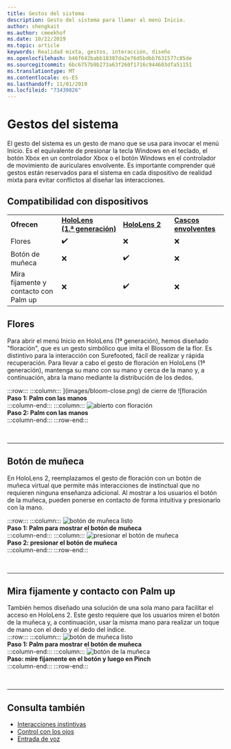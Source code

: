 ```yaml
---
title: Gestos del sistema
description: Gesto del sistema para llamar al menú Inicio.
author: shengkait
ms.author: cmeekhof
ms.date: 10/22/2019
ms.topic: article
keywords: Realidad mixta, gestos, interacción, diseño
ms.openlocfilehash: b46f642babb18387da2e76d5bdbb7631577c85de
ms.sourcegitcommit: 6bc6757b9b273a63f260f1716c944603dfa51151
ms.translationtype: MT
ms.contentlocale: es-ES
ms.lasthandoff: 11/01/2019
ms.locfileid: "73439826"
---
```

# <a name="system-gesture"></a>Gestos del sistema

El gesto del sistema es un gesto de mano que se usa para invocar el menú Inicio. Es el equivalente de presionar la tecla Windows en el teclado, el botón Xbox en un controlador Xbox o el botón Windows en el controlador de movimiento de auriculares envolvente. Es importante comprender qué gestos están reservados para el sistema en cada dispositivo de realidad mixta para evitar conflictos al diseñar las interacciones.

## <a name="device-support"></a>Compatibilidad con dispositivos

<table>
    <colgroup>
    <col width="25%" />
    <col width="25%" />
    <col width="25%" />
    <col width="25%" />
    </colgroup>
    <tr>
        <td><strong>Ofrecen</strong></td>
        <td><a href="hololens-hardware-details.md"><strong>HoloLens (1.ª generación)</strong></a></td>
        <td><a href="https://docs.microsoft.com/hololens/hololens2-hardware"><strong>HoloLens 2</strong></td>
        <td><a href="immersive-headset-hardware-details.md"><strong>Cascos envolventes</strong></a></td>
    </tr>
     <tr>
        <td>Flores</td>
        <td>✔️</td>
        <td>❌</td>
        <td>❌</td>
    </tr>
     <tr>
        <td>Botón de muñeca</td>
        <td>❌</td>
        <td>✔️</td>
        <td>❌</td>
    </tr>
    <tr>
        <td>Mira fijamente y contacto con Palm up</td>
        <td>❌</td>
        <td>✔️</td>
        <td>❌</td>
    </tr>
</table>

## <a name="bloom"></a>Flores
Para abrir el menú Inicio en HoloLens (1ª generación), hemos diseñado "floración", que es un gesto simbólico que imita el Blossom de la flor. Es distintivo para la interacción con Surefooted, fácil de realizar y rápida recuperación. Para llevar a cabo el gesto de floración en HoloLens (1ª generación), mantenga su mano con su mano y cerca de la mano y, a continuación, abra la mano mediante la distribución de los dedos.

:::row:::
    :::column:::
        ](images/bloom-close.png) de cierre de ![floración<br>
        **Paso 1: Palm con las manos**<br>
    :::column-end:::
    :::column:::
        ![abierto con floración](images/bloom-open.png)<br>
        **Paso 2: Palm con las manos**<br>
    :::column-end:::
:::row-end:::

<br>

---

## <a name="wrist-button"></a>Botón de muñeca
En HoloLens 2, reemplazamos el gesto de floración con un botón de muñeca virtual que permite más interacciones de instinctual que no requieren ninguna enseñanza adicional. Al mostrar a los usuarios el botón de la muñeca, pueden ponerse en contacto de forma intuitiva y presionarlo con la mano.

:::row:::
    :::column:::
        ![botón de muñeca listo](images/wrist-button-ready.png)<br>
        **Paso 1: Palm para mostrar el botón de muñeca**<br>
    :::column-end:::
    :::column:::
        ![presionar el botón de muñeca](images/wrist-button-press.png)<br>
        **Paso 2: presionar el botón de muñeca**<br>
    :::column-end:::
:::row-end:::

<br>

---


## <a name="eye-gaze-and-palm-up-pinch"></a>Mira fijamente y contacto con Palm up
También hemos diseñado una solución de una sola mano para facilitar el acceso en HoloLens 2. Este gesto requiere que los usuarios miren el botón de la muñeca y, a continuación, usar la misma mano para realizar un toque de mano con el dedo y el dedo del índice.<br>
:::row:::
    :::column:::
        ![botón de muñeca listo](images/wrist-button-ready.png)<br>
        **Paso 1: Palm para mostrar el botón de muñeca**<br>
    :::column-end:::
    :::column:::
        ![botón de la muñeca](images/wrist-button-pinch.png)<br>
        **Paso: mire fijamente en el botón y luego en Pinch**<br>
    :::column-end:::
:::row-end:::

<br>

---

## <a name="see-also"></a>Consulta también

* [Interacciones instintivas](interaction-fundamentals.md)
* [Control con los ojos](eye-tracking.md)
* [Entrada de voz](voice-input.md)
